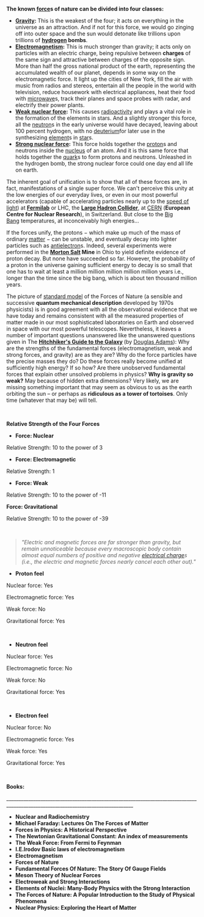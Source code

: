 <p><strong>The known&nbsp;</strong><a href="https://en.wikipedia.org/wiki/Force" target="_blank" rel="nofollow noopener"><strong>force</strong></a><strong>s of nature can be divided into four classes:</strong></p>
<ul>
<li><a href="https://en.wikipedia.org/wiki/Gravity" target="_blank" rel="nofollow noopener"><strong>Gravity</strong></a><strong>:&nbsp;</strong>This is the weakest of the four; it acts on everything in the universe as an attraction. And if not for this force, we would go zinging off into outer space and the sun would detonate like trillions upon trillions of&nbsp;<a href="https://en.wikipedia.org/wiki/Hydrogen" target="_blank" rel="nofollow noopener"><strong>hydrogen</strong></a><strong>&nbsp;bombs</strong>.</li>
<li><a href="https://en.wikipedia.org/wiki/Electromagnetism" target="_blank" rel="nofollow noopener"><strong>Electromagnetism</strong></a><strong>:</strong>&nbsp;This is much stronger than gravity; it acts only on particles with an electric charge, being repulsive between&nbsp;<strong>charges</strong>&nbsp;of the same sign and attractive between charges of the opposite sign. More than half the gross national product of the earth, representing the accumulated wealth of our planet, depends in some way on the electromagnetic force. It light up the cities of New York, fill the air with music from radios and stereos, entertain all the people in the world with television, reduce housework with electrical appliances, heat their food with&nbsp;<a href="https://en.wikipedia.org/wiki/Microwave" target="_blank" rel="nofollow noopener">microwave</a>s, track their planes and space probes with radar, and electrify their power plants.</li>
<li><a href="https://en.wikipedia.org/wiki/Weak_interaction" target="_blank" rel="nofollow noopener"><strong>Weak nuclear force</strong></a><strong>:</strong>&nbsp;This causes&nbsp;<a href="https://en.wikipedia.org/wiki/Radioactive_decay" target="_blank" rel="nofollow noopener">radioactivity</a>&nbsp;and plays a vital role in the formation of the elements in stars. And a slightly stronger this force, all the&nbsp;<a href="https://en.wikipedia.org/wiki/Neutron" target="_blank" rel="nofollow noopener">neutron</a>s in the early universe would have decayed, leaving about 100 percent hydrogen, with no&nbsp;<a href="https://en.wikipedia.org/wiki/Deuterium" target="_blank" rel="nofollow noopener">deuterium</a>for later use in the synthesizing&nbsp;<a href="https://en.wikipedia.org/wiki/Chemical_element" target="_blank" rel="nofollow noopener">element</a>s in&nbsp;<a href="https://en.wikipedia.org/wiki/Star" target="_blank" rel="nofollow noopener">star</a>s.</li>
<li><a href="https://en.wikipedia.org/wiki/Nuclear_force" target="_blank" rel="nofollow noopener"><strong>Strong nuclear force</strong></a><strong>:</strong>&nbsp;This force holds together the&nbsp;<a href="https://en.wikipedia.org/wiki/Proton" target="_blank" rel="nofollow noopener">proton</a>s and neutrons inside the&nbsp;<a href="https://en.wikipedia.org/wiki/Atomic_nucleus" target="_blank" rel="nofollow noopener">nucleus</a>&nbsp;of an atom. And it is this same force that holds together the&nbsp;<a href="https://en.wikipedia.org/wiki/Quark" target="_blank" rel="nofollow noopener">quark</a>s to form protons and neutrons. Unleashed in the hydrogen bomb, the strong nuclear force could one day end all life on earth.</li>
</ul>
<p>The inherent goal of unification is to show that all of these forces are, in fact, manifestations of a single super force. We can't perceive this unity at the low energies of our everyday lives, or even in our most powerful accelerators (capable of accelerating particles nearly up to the&nbsp;<a href="https://en.wikipedia.org/wiki/Speed_of_light" target="_blank" rel="nofollow noopener">speed of light</a>) at&nbsp;<a href="https://en.wikipedia.org/wiki/Fermilab" target="_blank" rel="nofollow noopener"><strong>Fermilab</strong></a>&nbsp;or LHC, the&nbsp;<a href="https://en.wikipedia.org/wiki/Large_Hadron_Collider" target="_blank" rel="nofollow noopener"><strong>Large Hadron Collider</strong></a>, at&nbsp;<a href="https://en.wikipedia.org/wiki/CERN" target="_blank" rel="nofollow noopener">CERN</a>&nbsp;(<strong>European Centre for Nuclear Research</strong>), in Switzerland. But close to the&nbsp;<a href="https://en.wikipedia.org/wiki/Big_Bang" target="_blank" rel="nofollow noopener">Big Bang</a>&nbsp;temperatures, at inconceivably high energies&hellip;</p>
<p>If the forces unify, the protons &minus; which make up much of the mass of ordinary&nbsp;<a href="https://en.wikipedia.org/wiki/Matter" target="_blank" rel="nofollow noopener">matter</a>&nbsp;&minus; can be unstable, and eventually decay into lighter particles such as&nbsp;<a href="https://en.wikipedia.org/wiki/Positron" target="_blank" rel="nofollow noopener">antielectron</a>s. Indeed, several experiments were performed in the&nbsp;<a href="https://en.wikipedia.org/wiki/Morton_Salt" target="_blank" rel="nofollow noopener"><strong>Morton Salt</strong></a><strong>&nbsp;Mine</strong>&nbsp;in Ohio to yield definite evidence of proton decay. But none have succeeded so far. However, the probability of a proton in the universe gaining sufficient energy to decay is so small that one has to wait at least a million million million million million years i.e., longer than the time since the big bang, which is about ten thousand million years.</p>
<p>The picture of&nbsp;<a href="https://en.wikipedia.org/wiki/Standard_Model" target="_blank" rel="nofollow noopener">standard model</a>&nbsp;of the Forces of Nature (a sensible and successive&nbsp;<strong>quantum mechanical description</strong>&nbsp;developed by 1970s physicists) is in good agreement with all the observational evidence that we have today and remains consistent with all the measured properties of matter made in our most sophisticated laboratories on Earth and observed in space with our most powerful telescopes. Nevertheless, it leaves a number of important questions unanswered like the unanswered questions given in The&nbsp;<a href="https://en.wikipedia.org/wiki/The_Hitchhiker%27s_Guide_to_the_Galaxy" target="_blank" rel="nofollow noopener"><strong>Hitchhiker's Guide to the Galaxy</strong></a><strong>&nbsp;</strong>(by&nbsp;<a href="https://en.wikipedia.org/wiki/Douglas_Adams" target="_blank" rel="nofollow noopener">Douglas Adams</a>): Why are the strengths of the fundamental forces (electromagnetism, weak and strong forces, and gravity) are as they are? Why do the force particles have the precise masses they do? Do these forces really become unified at sufficiently high energy? If so how? Are there unobserved fundamental forces that explain other unsolved problems in physics?&nbsp;<strong>Why is gravity so weak?</strong>&nbsp;May because of hidden extra dimensions? Very likely, we are missing something important that may seem as obvious to us as the earth orbiting the sun &ndash; or perhaps as&nbsp;<strong>ridiculous as a tower of tortoises</strong>. Only time (whatever that may be) will tell.</p>
<p>&nbsp;</p>
<p><strong>Relative Strength of the Four Forces</strong></p>
<ul>
<li><strong>Force: Nuclear</strong></li>
</ul>
<p>Relative Strength: 10 to the power of 3</p>
<ul>
<li><strong>Force: Electromagnetic</strong></li>
</ul>
<p>Relative Strength: 1</p>
<ul>
<li><strong>Force: Weak</strong></li>
</ul>
<p>Relative Strength: 10 to the power of -11</p>
<p><strong>Force: Gravitational</strong></p>
<p>Relative Strength: 10 to the power of -39</p>
<p>&nbsp;</p>
<blockquote><em>"Electric and magnetic forces are far stronger than gravity, but remain unnoticeable because every macroscopic body contain almost equal numbers of positive and negative&nbsp;<a href="https://en.wikipedia.org/wiki/Electrical_charge" target="_blank" rel="nofollow noopener">electrical charge</a>s (i.e., the electric and magnetic forces nearly cancel each other out)."</em></blockquote>
<ul>
<li><strong>Proton feel</strong></li>
</ul>
<p>Nuclear force: Yes</p>
<p>Electromagnetic force: Yes</p>
<p>Weak force: No</p>
<p>Gravitational force: Yes</p>
<p>&nbsp;</p>
<ul>
<li><strong>Neutron feel</strong></li>
</ul>
<p>Nuclear force: Yes</p>
<p>Electromagnetic force: No</p>
<p>Weak force: No</p>
<p>Gravitational force: Yes</p>
<p>&nbsp;</p>
<ul>
<li><strong>Electron feel</strong></li>
</ul>
<p>Nuclear force: No</p>
<p>Electromagnetic force: Yes</p>
<p>Weak force: Yes</p>
<p>Gravitational force: Yes</p>
<p>&nbsp;</p>
<p><strong>Books:</strong></p>
<p>__________________________________________________________________________________________________________________________________</p>


<ul>
                                <li><b><a target="_blank" href="https://github.com/manjunath5496/The-Four-Fundamental-Forces-of-Nature-that-Shape-Our-Universe/blob/master/fn(1).pdf" style="text-decoration:none;">Nuclear and Radiochemistry </a></b></li>
                                <li><b><a target="_blank" href="https://github.com/manjunath5496/The-Four-Fundamental-Forces-of-Nature-that-Shape-Our-Universe/blob/master/fn(2).pdf" style="text-decoration:none;">Michael Faraday: Lectures On The Forces of Matter</a></b></li>
                                <li><b><a target="_blank" href="https://github.com/manjunath5496/The-Four-Fundamental-Forces-of-Nature-that-Shape-Our-Universe/blob/master/fn(3).pdf" style="text-decoration:none;">Forces in Physics: A Historical Perspective</a></b></li>
                               
<li><b><a target="_blank" href="https://github.com/manjunath5496/The-Four-Fundamental-Forces-of-Nature-that-Shape-Our-Universe/blob/master/fn(4).pdf" style="text-decoration:none;"> The Newtonian Gravitational Constant: An index of measurements</a></b></li>
                                <li><b><a target="_blank" href="https://github.com/manjunath5496/The-Four-Fundamental-Forces-of-Nature-that-Shape-Our-Universe/blob/master/fn(5).pdf" style="text-decoration:none;"> The Weak Force: From Fermi to Feynman </a></b></li>
                                
 <li><b><a target="_blank" href="https://github.com/manjunath5496/The-Four-Fundamental-Forces-of-Nature-that-Shape-Our-Universe/blob/master/fn(6).pdf" style="text-decoration:none;">I.E.Irodov Basic laws of electromagnetism</a></b></li>
                          
<li><b><a target="_blank" href="https://github.com/manjunath5496/The-Four-Fundamental-Forces-of-Nature-that-Shape-Our-Universe/blob/master/fn(7).pdf" style="text-decoration:none;">Electromagnetism</a></b></li>
                                <li><b><a target="_blank" href="https://github.com/manjunath5496/The-Four-Fundamental-Forces-of-Nature-that-Shape-Our-Universe/blob/master/fn(8).pdf" style="text-decoration:none;">Forces of Nature</a></b></li>
                                <li><b><a target="_blank" href="https://github.com/manjunath5496/The-Four-Fundamental-Forces-of-Nature-that-Shape-Our-Universe/blob/master/fn(9).pdf" style="text-decoration:none;">Fundamental Forces Of Nature: The Story Of Gauge Fields </a></b></li>
                                
<li><b><a target="_blank" href="https://github.com/manjunath5496/The-Four-Fundamental-Forces-of-Nature-that-Shape-Our-Universe/blob/master/fn(10).pdf" style="text-decoration:none;">Meson Theory of Nuclear Forces </a></b></li>  
        
<li><b><a target="_blank" href="https://github.com/manjunath5496/The-Four-Fundamental-Forces-of-Nature-that-Shape-Our-Universe/blob/master/fn(11).pdf" style="text-decoration:none;">Electroweak and Strong Interactions </a></b></li>
                                <li><b><a target="_blank" href="https://github.com/manjunath5496/The-Four-Fundamental-Forces-of-Nature-that-Shape-Our-Universe/blob/master/fn(12).pdf" style="text-decoration:none;"> Elements of Nuclei: Many-Body Physics with the Strong Interaction</a></b></li>
<li><b><a target="_blank" href="https://github.com/manjunath5496/The-Four-Fundamental-Forces-of-Nature-that-Shape-Our-Universe/blob/master/fn(13).pdf" style="text-decoration:none;">The Forces of Nature: A Popular Introduction to the Study of Physical Phenomena </a></b></li>
                                <li><b><a target="_blank" href="https://github.com/manjunath5496/The-Four-Fundamental-Forces-of-Nature-that-Shape-Our-Universe/blob/master/fn(14).pdf" style="text-decoration:none;"> Nuclear Physics: Exploring the Heart of Matter</a></b></li>
  
 </ul>
